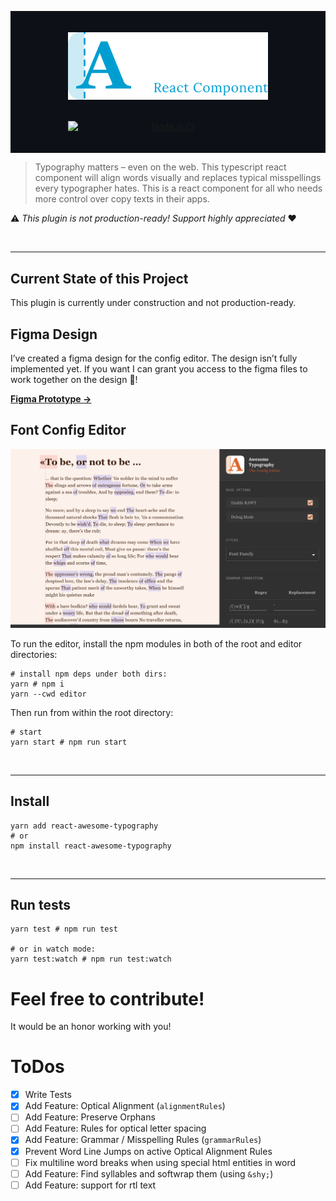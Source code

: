 <p align="center" style="background-color: #0d1117;">
<br/>
<br/>
    <img 
        src="doc/readme/logo/react/dark.svg" 
        alt="Awesome Typography – The Config Editor" 
        style="display: block; max-width: 20rem;" 
    />
<br/>
<br/>
    <a href="https://github.com/Coderwelsch/react-awesome-typography/actions/workflows/node.js.yml">
        <img 
            src="https://github.com/Coderwelsch/react-awesome-typography/actions/workflows/node.js.yml/badge.svg" 
            alt="Node.js CI" 
            style="display: block; max-width: 20rem;" 
        />
    </a>
    <br/>
    <br/>
</p>

> Typography matters – even on the web. This typescript react component will
> align words visually and replaces typical misspellings every typographer hates.
> This is a react component for all who needs more control over copy texts in
> their apps.

⚠️ _This plugin is not production-ready! Support highly appreciated_  ❤️️

<br/>
<hr/>

## Current State of this Project

This plugin is currently under construction and not production-ready. 

## Figma Design

I’ve created a figma design for the config editor. The design isn’t fully implemented yet. If you want I can grant you access to the figma files to work together on the design 🥳!

[**Figma Prototype →**](https://www.figma.com/proto/Ip1ZScLgGiaGIDKu7QuHdZ/Editor?node-id=11%3A3&scaling=min-zoom&page-id=0%3A1)

## Font Config Editor

![Config Editor](./doc/readme/editor.png)

To run the editor, install the npm modules in both of the root and editor
directories:

```shell
# install npm deps under both dirs:
yarn # npm i
yarn --cwd editor
```

Then run from within the root directory:

```
# start
yarn start # npm run start
```

<br/>
<hr/>

## Install

```shell
yarn add react-awesome-typography
# or
npm install react-awesome-typography
```

<br/>
<hr/>

## Run tests

```shell
yarn test # npm run test

# or in watch mode:
yarn test:watch # npm run test:watch
```

# Feel free to contribute!

It would be an honor working with you!

# ToDos

- [x] Write Tests 
- [x] Add Feature: Optical Alignment (`alignmentRules`)
- [ ] Add Feature: Preserve Orphans
- [ ] Add Feature: Rules for optical letter spacing
- [x] Add Feature: Grammar / Misspelling Rules (`grammarRules`)
- [x] Prevent Word Line Jumps on active Optical Alignment Rules
- [ ] Fix multiline word breaks when using special html entities in word
- [ ] Add Feature: Find syllables and softwrap them (using `&shy;`)
- [ ] Add Feature: support for rtl text
